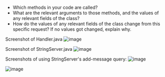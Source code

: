 
* Which methods in your code are called?
* What are the relevant arguments to those methods, and the values of any relevant fields of the class?
* How do the values of any relevant fields of the class change from this specific request? If no values got changed, explain why.



Screenshot of Handler.java
![image](https://user-images.githubusercontent.com/117701031/215586532-76adcf46-521a-4ff7-9455-5a183435d15e.png)


Screenshot of StringServer.java
![image](https://user-images.githubusercontent.com/117701031/215586644-0e0ed492-743e-449b-ab31-2dc93d8e3e18.png)




Screenshots of using StringServer's add-message query:
![image](https://user-images.githubusercontent.com/117701031/215585986-8100a48a-2966-44c3-91fe-c31eb864ccd1.png)

![image](https://user-images.githubusercontent.com/117701031/215586255-0084af3b-111e-499d-8926-37bfdbb63b97.png)
